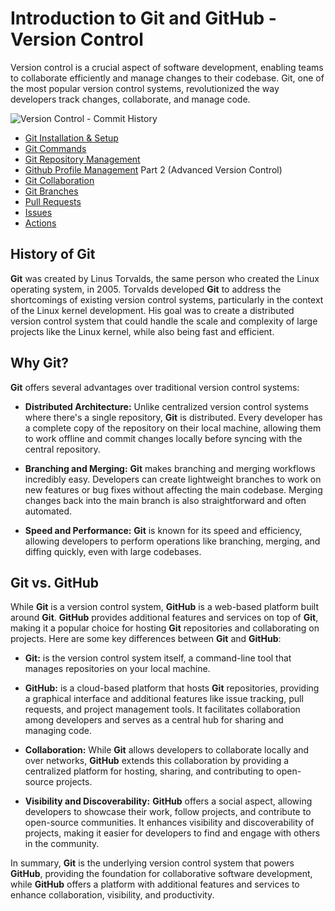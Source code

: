# Introduction to Git and GitHub - Version Control

Version control is a crucial aspect of software development, enabling teams to collaborate efficiently and manage changes to their codebase. Git, one of the most popular version control systems, revolutionized the way developers track changes, collaborate, and manage code.

![Version Control - Commit History](https://i.imgur.com/AAsaUWh.png)

- [Git Installation & Setup](https://github.com/dawudg/pt-git-workshop/blob/main/GIT_INSTALLATION.md)
- [Git Commands](https://github.com/dawudg/pt-git-workshop/blob/main/GIT_COMMANDS.md)
- [Git Repository Management](https://github.com/dawudg/pt-git-workshop/blob/main/GIT_MANAGEMENT.md)
- [Github Profile Management](https://github.com/dawudg/pt-git-workshop/blob/main/GITHUB_PROFILE.md)
Part 2 (Advanced Version Control)
- [Git Collaboration](https://github.com/dawudg/pt-git-workshop/blob/main/GIT_COLLABORATION.md)
- [Git Branches](https://github.com/dawudg/pt-git-workshop/blob/main/GIT_BRANCHES.md)
- [Pull Requests](https://github.com/dawudg/pt-git-workshop/blob/main/PULL_REQUESTS.md)
- [Issues](https://github.com/dawudg/pt-git-workshop/blob/main/ISSUES.md)
- [Actions](https://github.com/dawudg/pt-git-workshop/blob/main/ACTIONS.md)

## History of Git

**Git** was created by Linus Torvalds, the same person who created the Linux operating system, in 2005. Torvalds developed **Git** to address the shortcomings of existing version control systems, particularly in the context of the Linux kernel development. His goal was to create a distributed version control system that could handle the scale and complexity of large projects like the Linux kernel, while also being fast and efficient.

## Why Git?

**Git** offers several advantages over traditional version control systems:

- **Distributed Architecture:** Unlike centralized version control systems where there's a single repository, **Git** is distributed. Every developer has a complete copy of the repository on their local machine, allowing them to work offline and commit changes locally before syncing with the central repository.

- **Branching and Merging:** **Git** makes branching and merging workflows incredibly easy. Developers can create lightweight branches to work on new features or bug fixes without affecting the main codebase. Merging changes back into the main branch is also straightforward and often automated.

- **Speed and Performance:** **Git** is known for its speed and efficiency, allowing developers to perform operations like branching, merging, and diffing quickly, even with large codebases.

## Git vs. GitHub

While **Git** is a version control system, **GitHub** is a web-based platform built around **Git**. **GitHub** provides additional features and services on top of **Git**, making it a popular choice for hosting **Git** repositories and collaborating on projects. Here are some key differences between **Git** and **GitHub**:

- **Git:** is the version control system itself, a command-line tool that manages repositories on your local machine.

- **GitHub:** is a cloud-based platform that hosts **Git** repositories, providing a graphical interface and additional features like issue tracking, pull requests, and project management tools. It facilitates collaboration among developers and serves as a central hub for sharing and managing code.

- **Collaboration:** While **Git** allows developers to collaborate locally and over networks, **GitHub** extends this collaboration by providing a centralized platform for hosting, sharing, and contributing to open-source projects.

- **Visibility and Discoverability:** **GitHub** offers a social aspect, allowing developers to showcase their work, follow projects, and contribute to open-source communities. It enhances visibility and discoverability of projects, making it easier for developers to find and engage with others in the community.

In summary, **Git** is the underlying version control system that powers **GitHub**, providing the foundation for collaborative software development, while **GitHub** offers a platform with additional features and services to enhance collaboration, visibility, and productivity.
